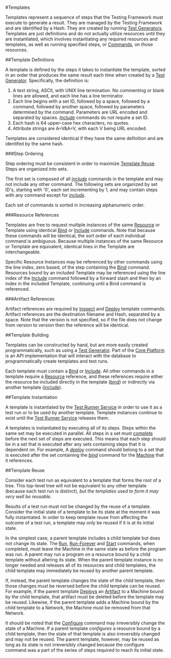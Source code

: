 #Templates

Templates represent a sequence of steps that the Testing Framework must execute to generate a result. They are managed by the Testing 
Framework and are identified by a Hash. They are created by running [Test Generators](test_generators.md). Templates are just definitions and 
do not actually utilize resources until they are instantiated, which involves instantiating any required resources and templates, as well as 
running specified steps, or [Commands](template_commands.md), on those resources.

##Template Definitions

A template is defined by the steps it takes to instantiate the template, sorted in an order that produces 
the same result each time when created by a [Test Generator](test_generators.md). Specifically, the definition is:

1.	A text string, ASCII, with UNIX line termination. No commenting or blank lines are allowed, and each line has a line terminator.
2.	Each line begins with a set ID, followed by a space, followed by a command, followed by another space, followed by parameters 
determined by the command. Parameters are URL encoded and separated by spaces. [*Include*](template_commands.md#include) commands 
do not require a set ID.
3.	Each hash is 64 upper-case hex characters, no quotes.
4.	Attribute strings are A=V&A=V, with each V being URL encoded.

Templates are considered identical if they have the same definition and are identifed by the same hash.

###Step Ordering

Step ordering must be consistent in order to maximize [Template Reuse](templates.md#template-reuse). Steps are organized into
sets. 

The first set is composed of all [*include*](template_commands.md#include) commands in the template and may not include any other
command. The following sets are organized by set ID's, starting with '0', each set incrementing by 1, and may contain steps with 
any command except for [*include*](template_commands.md#include).

Each set of commands is sorted in increasing alphanumeric order.

###Resource References

Templates are free to request multiple instances of the same [Resource](resources.md) or Template using identical [Bind](template_commands.md#bind)
or [Include](template_commands.md#include) commands. Note that because these commands will be identical, the sort order of each individual 
command is ambiguous. Because multiple instances of the same Resource or Template are equivalent, identical lines in the Template are 
interchangeable.

Specific Resource Instances may be referenced by other commands using the line index, zero based, of the step containing the 
[Bind](template_commands.md#bind) command. Resources bound by an included Template may be referenced using the line index of the 
[Include](template_commands.md#include) command followed by a forward slash and then by an index in the included Template, 
continuing until a Bind command is referenced.

###Artifact References

Artifact references are required by [Inspect](template_commands.md#inspect) and [Deploy](template_commands.md#deploy) template commands. Artifact 
references are the destination filename and Hash, separated by a space. Note that the version is not specified, 
so if the file does not change from version to version then the reference will be identical.

##Template Building

Templates can be constructed by hand, but are more easily created programmatically, such as using a 
[Test Generator](test_generator.md). Part of the [Core Platform](core_platform.md) is an API implementation that will interact 
with the database to programmatically create templates and test runs.

Each template must contain a [Bind](template_commands.md#bind) or [Include](template_commands.md#include). All other commands in a 
template require a [Resource](resource.md) reference, and these references require either the resource be 
included directly in the template ([bind](template_commands.md#bind)) or indirectly via another template 
([include](template_commands.md#include)).

##Template Instantiation

A template is instantiated by the [Test Runner Service](test_runner_service.md) in order to use it as a test run or to be used by 
another template. Template instances continue to exist until the [Test Runner Service](test_runner_service.md) releases them. 

A templates is instantiated by executing all of its steps. Steps within the same set may be executed in parallel. All steps
in a set must [complete](template_commands.md) before the next set of steps are executed. This means that each step should be in a 
set that is executed after any sets containing steps that it is dependent on. For example, A [*deploy*](template_commands.md#deploy) 
command should belong to a set that is executed after the set containing the [*bind*](template_commands.md#bind) command for the 
[Machine](resources.md) that it references.

##Template Reuse

Consider each test run as equivalent to a template that forms the root of a tree. This top-level tree will not be equivalent to any 
other template (because each test run is distinct), *but the templates used to form it may very well be reusable*.

Results of a test run must not be changed by the reuse of a template. Consider the initial state of a template to be its state at 
the moment it was fully instantiated. In order to keep template reuse from affecting the outcome of a test run, a template may only
be reused if it is at its initial state.

In the simplest case, a parent template includes a child template but does not change its state. The [Run](template_commands.md#run), 
[Run-Forever](template_commands.md#run-forever) and [Start](template_commands.md#start) commands, when completed, must leave the 
Machine in the same state as before the program was run. A parent may run a program on a resource bound by a child template without 
altering its state. When the parent template instance is no longer needed and releases all of its resources and child templates, the 
child template may immediately be reused by another parent template.

If, instead, the parent template changes the state of the child template, then those changes must be reversed before the child
template can be reused. For example, if the parent template [Deploys](template_commands.md#deploy) an [Artifact](artifacts.md)
to a Machine bound by the child template, that artifact must be deleted before the template may be reused. Likewise, if the
parent template adds a Machine bound by the child template to a Network, the Machine must be removed from that Network.

It should be noted that the [Configure](template_commands.md#configure) command may irreversibly change the state of a
Machine. If a parent template *configures* a resource bound by a child template, then the state of that template is also
irreversibly changed and may not be reused. The parent template, however, may be reused as long as its state is not irreversibly
changed because the configure command was a part of the series of steps required to reach its initial state.